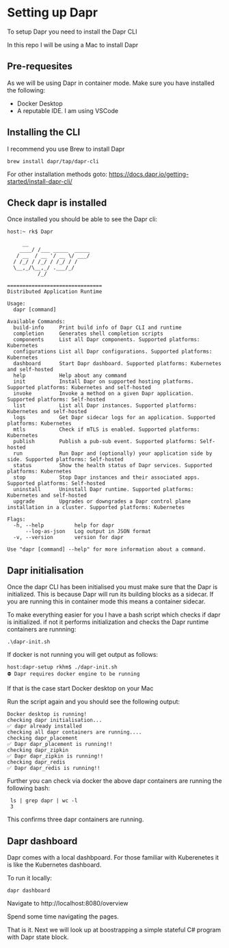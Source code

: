 # Setting up Dapr

To setup Dapr you need to install the Dapr CLI

In this repo I will be using a Mac to install Dapr

## Pre-requesites

As we will be using Dapr in container mode. Make sure you have installed the following:

* Docker Desktop
* A reputable IDE. I am using VSCode

## Installing the CLI

I recommend you use Brew to install Dapr

```
brew install dapr/tap/dapr-cli

```

For other installation methods goto: https://docs.dapr.io/getting-started/install-dapr-cli/

## Check dapr is installed

Once installed you should be able to see the Dapr cli:

```
host:~ rk$ Dapr

	 __                
    ____/ /___ _____  _____
   / __  / __ '/ __ \/ ___/
  / /_/ / /_/ / /_/ / /    
  \__,_/\__,_/ .___/_/     
	      /_/            
									   
===============================
Distributed Application Runtime

Usage:
  dapr [command]

Available Commands:
  build-info     Print build info of Dapr CLI and runtime
  completion     Generates shell completion scripts
  components     List all Dapr components. Supported platforms: Kubernetes
  configurations List all Dapr configurations. Supported platforms: Kubernetes
  dashboard      Start Dapr dashboard. Supported platforms: Kubernetes and self-hosted
  help           Help about any command
  init           Install Dapr on supported hosting platforms. Supported platforms: Kubernetes and self-hosted
  invoke         Invoke a method on a given Dapr application. Supported platforms: Self-hosted
  list           List all Dapr instances. Supported platforms: Kubernetes and self-hosted
  logs           Get Dapr sidecar logs for an application. Supported platforms: Kubernetes
  mtls           Check if mTLS is enabled. Supported platforms: Kubernetes
  publish        Publish a pub-sub event. Supported platforms: Self-hosted
  run            Run Dapr and (optionally) your application side by side. Supported platforms: Self-hosted
  status         Show the health status of Dapr services. Supported platforms: Kubernetes
  stop           Stop Dapr instances and their associated apps. Supported platforms: Self-hosted
  uninstall      Uninstall Dapr runtime. Supported platforms: Kubernetes and self-hosted
  upgrade        Upgrades or downgrades a Dapr control plane installation in a cluster. Supported platforms: Kubernetes

Flags:
  -h, --help          help for dapr
      --log-as-json   Log output in JSON format
  -v, --version       version for dapr

Use "dapr [command] --help" for more information about a command.
```

## Dapr initialisation

Once the dapr CLI has been initialised you must make sure that the Dapr is initialized.
This is because Dapr will run its building blocks as a sidecar. If you are running this in container mode this means 
a container sidecar. 

To make everything easier for you I have a bash script which checks if dapr is initialized. if not it performs initialization
and checks the Dapr runtime containers are runnning:

```
.\dapr-init.sh
```

If docker is not running you will get output as follows:

```
host:dapr-setup rkhm$ ./dapr-init.sh 
⛔️ Dapr requires docker engine to be running
```

If that is the case start Docker desktop on your Mac

Run the script again and you should see the following output:

```
Docker desktop is running!
checking dapr initialisation...
✅ dapr already installed
checking all dapr containers are running....
checking dapr_placement
✅ Dapr dapr_placement is running!!
checking dapr_zipkin
✅ Dapr dapr_zipkin is running!!
checking dapr_redis
✅ Dapr dapr_redis is running!!

```

Further you can check via docker the above dapr containers are running the following bash:

```
 ls | grep dapr | wc -l
 3
```
This confirms three dapr containers are running.

## Dapr dashboard

Dapr comes with a local dashbpoard. For those familiar with Kuberenetes it is like the Kubernetes dashboard.

To run it locally:

```
dapr dashboard
```

Navigate to http://localhost:8080/overview

Spend some time navigating the pages.

That is it. Next we will look up at boostrapping a simple stateful C# program with Dapr state block.

